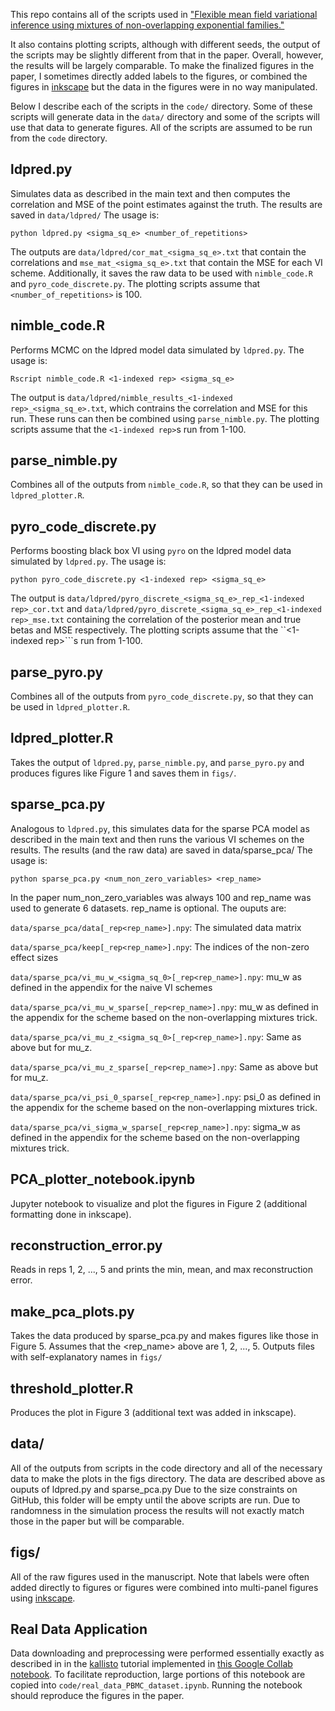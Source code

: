 This repo contains all of the scripts used in
["Flexible mean field variational inference
using mixtures of non-overlapping exponential families."](https://arxiv.org/abs/2010.06768)

It also contains plotting scripts, although with different
seeds, the output of the scripts may be slightly different
from that in the paper.  Overall, however, the results will
be largely comparable.  To make the finalized figures in the
paper, I sometimes directly added labels to the figures, or
combined the figures in [inkscape](https://inkscape.org)
but the data in the figures were in no way manipulated.

Below I describe each of the scripts in the ```code/``` directory.
Some of these scripts will generate data in the ```data/``` directory
and some of the scripts will use that data to generate figures.
All of the scripts are assumed to be run from the ```code``` directory.


## ldpred.py

Simulates data as described in the main text and then
computes the correlation and MSE of the point estimates
against the truth. The results are saved in ```data/ldpred/```
The usage is:

```python ldpred.py <sigma_sq_e> <number_of_repetitions>```

The outputs are ```data/ldpred/cor_mat_<sigma_sq_e>.txt``` that contain
the correlations and ```mse_mat_<sigma_sq_e>.txt``` that contain
the MSE for each VI scheme.  Additionally, it saves the raw data
to be used with ```nimble_code.R``` and ```pyro_code_discrete.py```.
The plotting scripts assume that ```<number_of_repetitions>``` is 100.


## nimble_code.R

Performs MCMC on the ldpred model data simulated by ```ldpred.py```.
The usage is:

```Rscript nimble_code.R <1-indexed rep> <sigma_sq_e>```

The output is
 ```data/ldpred/nimble_results_<1-indexed rep>_<sigma_sq_e>.txt```,
 which contrains the correlation and MSE for this run.  These runs can
then be combined using ```parse_nimble.py```.  The plotting scripts
assume that the ```<1-indexed rep>```s run from 1-100.


## parse_nimble.py

Combines all of the outputs from ```nimble_code.R```, so that
they can be used in ```ldpred_plotter.R```.


## pyro_code_discrete.py

Performs boosting black box VI using ```pyro``` on the ldpred
model data simulated by ```ldpred.py```. The usage is:

```python pyro_code_discrete.py <1-indexed rep> <sigma_sq_e>```

The output is
```data/ldpred/pyro_discrete_<sigma_sq_e>_rep_<1-indexed rep>_cor.txt```
and
```data/ldpred/pyro_discrete_<sigma_sq_e>_rep_<1-indexed rep>_mse.txt```
containing the correlation of the posterior mean and true betas and MSE
respectively.  The plotting scripts assume that the ``<1-indexed rep>```s
run from 1-100.

## parse_pyro.py

Combines all of the outputs from ```pyro_code_discrete.py```, so that
they can be used in ```ldpred_plotter.R```.


## ldpred_plotter.R

Takes the output of ```ldpred.py```, ```parse_nimble.py```,
and ```parse_pyro.py```  and produces figures
like Figure 1 and saves them in ```figs/```.


## sparse_pca.py
Analogous to ```ldpred.py```, this simulates data for the
sparse PCA model as described in the main text and
then runs the various VI schemes on the results.
The results (and the raw data) are saved in data/sparse_pca/
The usage is:

```python sparse_pca.py <num_non_zero_variables> <rep_name>```

In the paper num_non_zero_variables was always 100
and rep_name was used to generate 6 datasets.  rep_name
is optional.
The ouputs are:

```data/sparse_pca/data[_rep<rep_name>].npy```: The simulated data matrix

```data/sparse_pca/keep[_rep<rep_name>].npy```: The indices of the non-zero effect sizes

```data/sparse_pca/vi_mu_w_<sigma_sq_0>[_rep<rep_name>].npy```:
mu_w as defined in the appendix for the naive VI
schemes

```data/sparse_pca/vi_mu_w_sparse[_rep<rep_name>].npy```:
mu_w as defined in the appendix for the scheme
based on the non-overlapping mixtures trick.
                
```data/sparse_pca/vi_mu_z_<sigma_sq_0>[_rep<rep_name>].npy```:
Same as above but for mu_z.
                
```data/sparse_pca/vi_mu_z_sparse[_rep<rep_name>].npy```:
Same as above but for mu_z.
                
```data/sparse_pca/vi_psi_0_sparse[_rep<rep_name>].npy```:
psi_0 as defined in the appendix for the scheme
based on the non-overlapping mixtures trick.
                
```data/sparse_pca/vi_sigma_w_sparse[_rep<rep_name>].npy```:
sigma_w as defined in the appendix for the scheme
based on the non-overlapping mixtures trick.


## PCA_plotter_notebook.ipynb

Jupyter notebook to visualize and plot the figures in
Figure 2 (additional formatting done in inkscape).


## reconstruction_error.py

Reads in reps 1, 2, ..., 5 and prints the min, mean,
and max reconstruction error.


## make_pca_plots.py

Takes the data produced by sparse_pca.py and makes figures
like those in Figure 5.  Assumes that the <rep_name> above
are 1, 2, ..., 5.  Outputs files with self-explanatory names
in ```figs/```


## threshold_plotter.R

Produces the plot in Figure 3 (additional text was added
in inkscape).


## data/

All of the outputs from scripts in the code directory
and all of the necessary data to make the plots in
the figs directory. The data are described above as ouputs
of ldpred.py and sparse_pca.py
Due to the size constraints on GitHub,
this folder will be empty until the above scripts are 
run.  Due to randomness in the simulation process
the results will not exactly match those in the paper
but will be comparable.


## figs/

All of the raw figures used in the manuscript.
Note that labels were often added directly to figures
or figures were combined into multi-panel figures using
[inkscape](https://inkscape.org).


## Real Data Application
Data downloading and preprocessing were performed essentially exactly
as described in in the [kallisto](https://www.kallistobus.tools) tutorial implemented
in [this Google Collab notebook](https://colab.research.google.com/github/pachterlab/kallistobustools/blob/master/notebooks/kb_analysis_0_python.ipynb).
To facilitate reproduction, large portions of this notebook
are copied into ```code/real_data_PBMC_dataset.ipynb```.  Running the notebook should
reproduce the figures in the paper.
